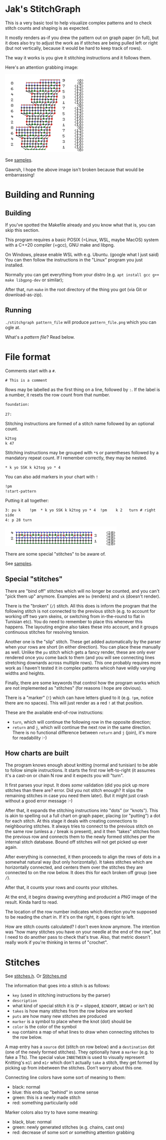 Jak's StitchGraph
=================

This is a very basic tool to help visualize complex patterns and to check stitch counts and shaping is as expected.

It mostly renders as-if you drew the pattern out on graph paper (in full), but it does also try to adjust the work as if stitches are being pulled left or right (but not vertically, because it would be hard to keep track of rows).

The way it works is you give it stitching instructions and it follows them.

Here's an attention grabbing image:

![Attention grabbing example. See samples/README.md](samples/edge.png)

See [samples](./samples/README.md).

Gawrsh, I hope the above image isn't broken because that would be embarrassing!

Building and Running
====================

Building
--------

If you've spotted the Makefile already and you know what that is, you can skip this section.

This program requires a basic POSIX (=Linux, WSL, maybe MacOS) system with a C++20 compiler (=gcc), GNU make and libpng.

On Windows, please enable WSL with e.g. Ubuntu. (google what I just said) You can then follow the instructions in the "Linux" program you just installed.

Normally you can get everything from your distro (e.g. `apt install gcc g++ make libgpng-dev` or similar);

After that, run `make` in the root directory of the thing you got (via Git or download-as-zip).

Running
-------

`./stitchgraph pattern_file` will produce `pattern_file.png` which you can ogle at.

What's a *pattern file*? Read below.

File format
===========

Comments start with a `#`.

    # This is a comment

Rows may be labelled as the first thing on a line, followed by `:`. If the label is a number, it resets the row count from that number.

    foundation:

    27:

Stitching instructions are formed of a stitch name followed by an optional count.

    k2tog
    k 47

Stitching instructions may be grouped with `*`s or parentheses followed by a mandatory repeat count. If I remember correctly, they may be nested.

    * k yo SSK k k2tog yo * 4

You can also add markers in your chart with `!`

    !pm
    !start-pattern

Putting it all together:

    3: pu k    !pm  * k yo SSK k k2tog yo * 4  !pm    k 2   turn # right side
    4: p 28 turn

![example render of the instructions above](./samples/simplest.png)

There are some special "stitches" to be aware of.

See [samples](./samples/README.md).

Special "stitches"
------------------

There are "bind off" stitches which will no longer be counted, and you can't "pick them up" anymore. Examples are `bo` (renders) and `sk` (doesn't render).

There is the "broken" (`/`) stitch. All this does is inform the program that the following stitch is not connected to the previous stitch (e.g. to account for working off two yarn skeins, or switching from in-the-round to flat in Tunisian etc). You do need to remember to place this whenever this happens. The layouting engine also takes these into account, and it groups continuous stitches for resolving tension.

Another one is the "slip" stitch. These get added automatically by the parser when your rows are short (in either direction). You can place these manually as well. Unlike the `pu` stitch which gets a fancy render, these are only ever rendered once you come back to them (and you will see connecting lines stretching downards across multiple rows). This one probably requires more work as I haven't tested it in complex patterns whicoh have wildly varying widths and heights.

Finally, there are some keywords that control how the program works which are not implemented as "stitches" (for reasons I hope are obvious).

There is a "marker" (`!`) which can have letters glued to it (e.g. `!pm`, notice there are no spaces). This will just render as a red `!` at that position.

These are the available end-of-row instructions:

- `turn`, which will continue the following row in the opposite direction;
- `return` and `j`, which will continue the next row in the same direction. There is no functional difference between `return` and `j` (join), it's more for readability :-)

How charts are built
--------------------

The program knows enough about knitting (normal and tunisian) to be able to follow simple instructions. It starts the first row left-to-right (it assumes it's a cast-on or chain N row and it expects you will "turn".

It first parses your input. It does *some* validation (did you pick up more stitches than there are? error. Did you not stitch enough? It slips the remaining stitches in case you need them later). But it might just crash without a good error message :-)

After that, it expands the stitching instructions into "dots" (or "knots"). This is akin to spelling out a full chart on graph paper, placing (or "putting") a dot for each stitch. At this stage it deals with creating connections to neighbouring stitches. It always tries to connect to the previous stitch on the same row (unless a `/` break is present), and it then "takes" stitches from the previous row and connects them to the newly formed stitches per the internal stitch database. Bound off stitches will not get picked up ever again.

After everything is connected, it then proceeds to align the rows of dots in a somewhat natural way (but only horizontally). It takes stitches which are horizontally connected, and centers them over the stitches they are connected to on the row below. It does this for each broken off group (see `/`).

After that, it counts your rows and counts your stitches.

At the end, it begins drawing everything and producint a *PNG* image of the result. Kinda hard to read.

The location of the row number indicates which direction you're supposed to be reading the chart in. If it's on the right, it goes right to left.

How are stitch counts calculated? I don't even know anymore. The intention was "how many stitches you have on your needle at the end of the row", but I need to do another pass to check that's true. Also, that metric doesn't really work if you're thinking in terms of "crochet".

Stitches
========

See [stitches.h](./stitches.h). Or [Stitches.md](./Stitches.md)

The information that goes into a stitch is as follows:

- `key` (used in stitching instructions by the parser)
- `description`
- what kind of special stitch it is (`P` = slipped, `BINDOFF`, `BREAK`) or isn't (`N`)
- `takes` is how many stitches from the row below are worked
- `puts` are how many new stitches are produced
- `marker` is a symbol to place where the knot (dot) should be
- `color` is the color of the symbol
- `map` contains a map of what lines to draw when connecting stitches to the row below.

A map entry has a `source` dot (stitch on row below) and a `destination` dot (one of the newly formed stitches). They optionally have a `marker` (e.g. to fake a Tfs). The special value `INBETWEEN` is used to visually represent Knitting's `m1l` and `m1r` which don't actually `take` a stitch, they get formed by picking up from inbetween the stitches. Don't worry about this one.

Connecting line colors have some sort of meaning to them:
- black: normal
- blue: this ends up "behind" in some sense
- green: this is a newly made stitch
- red: something particularily odd

Marker colors also try to have some meaning:
- black, blue: normal
- green: newly generated stitches (e.g. chains, cast ons)
- red: decrease of some sort *or* something attention grabbing
